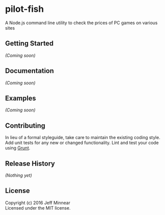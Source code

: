 # pilot-fish

A Node.js command line utility to check the prices of PC games on various sites

## Getting Started
_(Coming soon)_
<!-- Install the module with: `npm install pilot-fish`

```javascript
var pilot_fish = require('pilot-fish');
``` -->

## Documentation
_(Coming soon)_

## Examples
_(Coming soon)_

## Contributing
In lieu of a formal styleguide, take care to maintain the existing coding style. Add unit tests for any new or changed functionality. Lint and test your code using [Grunt](http://gruntjs.com/).

## Release History
_(Nothing yet)_

## License
Copyright (c) 2016 Jeff Minnear  
Licensed under the MIT license.
